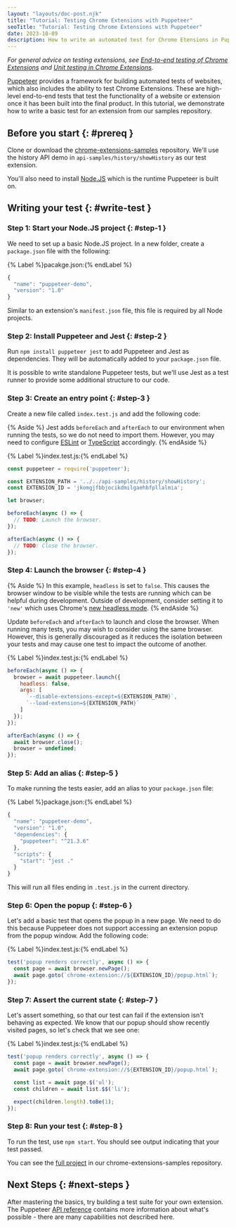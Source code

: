 ```yaml
---
layout: "layouts/doc-post.njk"
title: "Tutorial: Testing Chrome Extensions with Puppeteer"
seoTitle: "Tutorial: Testing Chrome Extensions with Puppeteer"
date: 2023-10-09
description: How to write an automated test for Chrome Etensions in Puppeteer.
---
```


_For general advice on testing extensions, see
[End-to-end testing of Chrome Extensions][automated-testing] and [Unit testing in Chrome Extensions][unit-testing]._

[Puppeteer][puppeteer] provides a framework for building automated tests of websites, which also
includes the ability to test Chrome Extensions. These are high-level end-to-end tests that test the
functionality of a website or extension once it has been built into the final product. In this
tutorial, we demonstrate how to write a basic test for an extension from our samples repository.

## Before you start {: #prereq }

Clone or download the [chrome-extensions-samples][samples-repo] repository. We'll use the history
API demo in `api-samples/history/showHistory` as our test extension.

You'll also need to install [Node.JS][node] which is the runtime Puppeteer is built on.

## Writing your test {: #write-test }

### Step 1: Start your Node.JS project {: #step-1 }

We need to set up a basic Node.JS project. In a new folder, create a `package.json` file with the
following:

{% Label %}pacakge.json:{% endLabel %}

```js
{
  "name": "puppeteer-demo",
  "version": "1.0"
}
```

Similar to an extension's `manifest.json` file, this file is required by all Node projects.

### Step 2: Install Puppeteer and Jest {: #step-2 }

Run `npm install puppeteer jest` to add Puppeteer and Jest as dependencies. They will be
automatically added to your `package.json` file.

It is possible to write standalone Puppeteer tests, but we'll use Jest as a test runner to provide
some additional structure to our code.

### Step 3: Create an entry point {: #step-3 }

Create a new file called `index.test.js` and add the following code:

{% Aside %}
Jest adds `beforeEach` and `afterEach` to our environment when running the tests, so we do not need
to import them. However, you may need to configure [ESLint][eslint] or [TypeScript][typescript]
accordingly.
{% endAside %}

{% Label %}index.test.js:{% endLabel %}

```js
const puppeteer = require('puppeteer');

const EXTENSION_PATH = '../../api-samples/history/showHistory';
const EXTENSION_ID = 'jkomgjfbbjocikdmilgaehbfpllalmia';

let browser;

beforeEach(async () => {
  // TODO: Launch the browser.
});

afterEach(async () => {
  // TODO: Close the browser.
});
```

### Step 4: Launch the browser {: #step-4 }

{% Aside %}
In this example, `headless` is set to `false`. This causes the browser window to be visible while
the tests are running which can be helpful during development. Outside of development, consider
setting it to `'new'` which uses Chrome's [new headless mode][new-headless].
{% endAside %}

Update `beforeEach` and `afterEach` to launch and close the browser. When running many tests, you
may wish to consider using the same browser. However, this is generally discouraged as it reduces
the isolation between your tests and may cause one test to impact the outcome of another.

{% Label %}index.test.js:{% endLabel %}

```js
beforeEach(async () => {
  browser = await puppeteer.launch({
    headless: false,
    args: [
      `--disable-extensions-except=${EXTENSION_PATH}`,
      `--load-extension=${EXTENSION_PATH}`
    ]
  });
});

afterEach(async () => {
  await browser.close();
  browser = undefined;
});
```

### Step 5: Add an alias {: #step-5 }

To make running the tests easier, add an alias to your `package.json` file:

{% Label %}package.json:{% endLabel %}

```js
{
  "name": "puppeteer-demo",
  "version": "1.0",
  "dependencies": {
    "puppeteer": "^21.3.6"
  },
  "scripts": {
    "start": "jest ."
  }
}
```

This will run all files ending in `.test.js` in the current directory.

### Step 6: Open the popup {: #step-6 }

Let's add a basic test that opens the popup in a new page. We need to do this because Puppeteer
does not support accessing an extension popup from the popup window. Add the following code:

{% Label %}index.test.js:{% endLabel %}

```js
test('popup renders correctly', async () => {
  const page = await browser.newPage();
  await page.goto(`chrome-extension://${EXTENSION_ID}/popup.html`);
});
```

### Step 7: Assert the current state {: #step-7 }

Let's assert something, so that our test can fail if the extension isn't behaving as expected. We
know that our popup should show recently visited pages, so let's check that we see one:

{% Label %}index.test.js:{% endLabel %}

```js
test('popup renders correctly', async () => {
  const page = await browser.newPage();
  await page.goto(`chrome-extension://${EXTENSION_ID}/popup.html`);

  const list = await page.$('ul');
  const children = await list.$$('li');

  expect(children.length).toBe(1);
});
```

### Step 8: Run your test {: #step-8 }

To run the test, use `npm start`. You should see output indicating that your test passed.

You can see the [full project][full-project] in our chrome-extensions-samples repository.

## Next Steps {: #next-steps }

After mastering the basics, try building a test suite for your own extension. The Puppeteer
[API reference][api-reference] contains more information about what's possible - there are many
capabilities not described here.

[automated-testing]: /docs/extensions/mv3/end-to-end-testing/
[puppeteer]: https://github.com/puppeteer/puppeteer
[samples-repo]: https://github.com/GoogleChrome/chrome-extensions-samples
[node]: https://nodejs.org/
[new-headless]: https://developer.chrome.com/articles/new-headless/
[full-project]: https://github.com/GoogleChrome/chrome-extensions-samples/tree/main/functional-samples/tutorial.puppeteer
[api-reference]: https://pptr.dev/api
[consistent-id]: /docs/extensions/mv3/automated-testing/#setting-an-extension-id
[eslint]: https://www.npmjs.com/package/eslint-plugin-jest
[typescript]: https://jestjs.io/docs/getting-started#type-definitions
[unit-testing]: /docs/extensions/mv3/unit-testing

